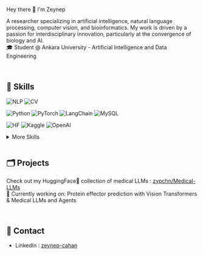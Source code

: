 Hey there 👋 I'm Zeynep

A researcher specializing in artificial intelligence, natural language processing, computer vision, and bioinformatics. 
My work is driven by a passion for interdisciplinary innovation, particularly at the convergence of biology and AI. \
🎓 Student @ Ankara University - Artificial Intelligence and Data Engineering

<br/>

<!-- Want to know more about me? [Check out my portfolio.](https://braydoncoyer.dev/) -->

## 🎯 Skills

![NLP](https://img.shields.io/badge/NLP-Natural%20Language%20Processing-yellow)
![CV](https://img.shields.io/badge/CV-Computer%20Vision-orange)

![Python](https://img.shields.io/badge/Python-3776AB?logo=python&logoColor=fff)
![PyTorch](https://img.shields.io/badge/PyTorch-ee4c2c?logo=pytorch&logoColor=white)
![LangChain](https://img.shields.io/badge/LangChain-1c3c3c.svg?logo=langchain&logoColor=white)
![MySQL](https://img.shields.io/badge/MySQL-4479A1?logo=mysql&logoColor=fff)

![HF](https://img.shields.io/badge/-HuggingFace-3B4252?style=flat&logo=huggingface&logoColor=)
![Kaggle](https://img.shields.io/badge/-Kaggle-20BEFF?style=flat&logo=kaggle&logoColor=white)
![OpenAI](https://shields.io/badge/-OpenAI-93f6ef?logo=openai)



<details>
<summary>More Skills</summary>
<br>
  
![JavaScript](https://img.shields.io/badge/JavaScript-F7DF1E?logo=javascript&logoColor=000)
![React](https://img.shields.io/badge/React-%2320232a.svg?logo=react&logoColor=%2361DAFB)
![NodeJS](https://img.shields.io/badge/Node.js-6DA55F?logo=node.js&logoColor=white)
![Godot Engine](https://img.shields.io/badge/Godot-%23FFFFFF.svg?logo=godot-engine)

</details>

<br/>

## 🗂️ Projects
Check out my HuggingFace🤗 collection of medical LLMs : [zypchn/Medical-LLMs](https://huggingface.co/collections/zypchn/medical-llms-68aeb0165f59206e39271eaa) \
🔎 Currently working on: Protein effector prediction with Vision Transformers & Medical LLMs and Agents


<br/>

## 💬 Contact
- LinkedIn : [zeynep-cahan](https://www.linkedin.com/in/zeynep-cahan/)
